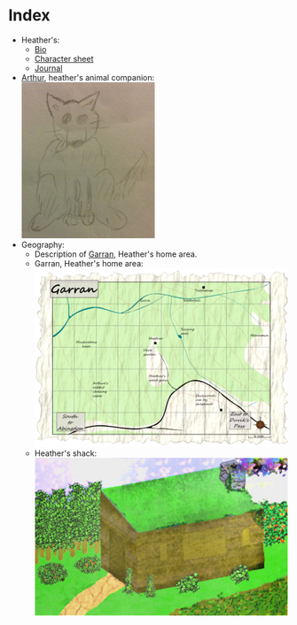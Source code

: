 # Index

* Heather's:
  * [Bio](./heather.bio.markdown)
  * [Character sheet](./heather.character.markdown)
  * [Journal](./heather.journal.markdown)
* [Arthur](./arthur.markdown), heather's animal companion: ![Dog drawing](./arthur.jpeg "Arthur")
* Geography:
  * Description of [Garran](./garran.markdown), Heather's home area.
  * Garran, Heather's home area: ![Map of area](./garran.png "Garran, Heather's home area")
  * Heather's shack: ![Picture of shack. Oversaturated](./shack.jpeg "Heather's shack")

